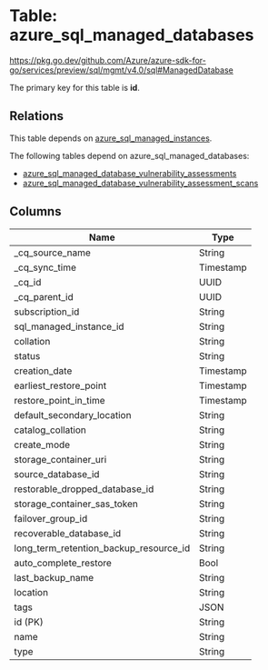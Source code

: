 # Table: azure_sql_managed_databases

https://pkg.go.dev/github.com/Azure/azure-sdk-for-go/services/preview/sql/mgmt/v4.0/sql#ManagedDatabase

The primary key for this table is **id**.

## Relations
This table depends on [azure_sql_managed_instances](azure_sql_managed_instances.md).

The following tables depend on azure_sql_managed_databases:
  - [azure_sql_managed_database_vulnerability_assessments](azure_sql_managed_database_vulnerability_assessments.md)
  - [azure_sql_managed_database_vulnerability_assessment_scans](azure_sql_managed_database_vulnerability_assessment_scans.md)

## Columns
| Name          | Type          |
| ------------- | ------------- |
|_cq_source_name|String|
|_cq_sync_time|Timestamp|
|_cq_id|UUID|
|_cq_parent_id|UUID|
|subscription_id|String|
|sql_managed_instance_id|String|
|collation|String|
|status|String|
|creation_date|Timestamp|
|earliest_restore_point|Timestamp|
|restore_point_in_time|Timestamp|
|default_secondary_location|String|
|catalog_collation|String|
|create_mode|String|
|storage_container_uri|String|
|source_database_id|String|
|restorable_dropped_database_id|String|
|storage_container_sas_token|String|
|failover_group_id|String|
|recoverable_database_id|String|
|long_term_retention_backup_resource_id|String|
|auto_complete_restore|Bool|
|last_backup_name|String|
|location|String|
|tags|JSON|
|id (PK)|String|
|name|String|
|type|String|